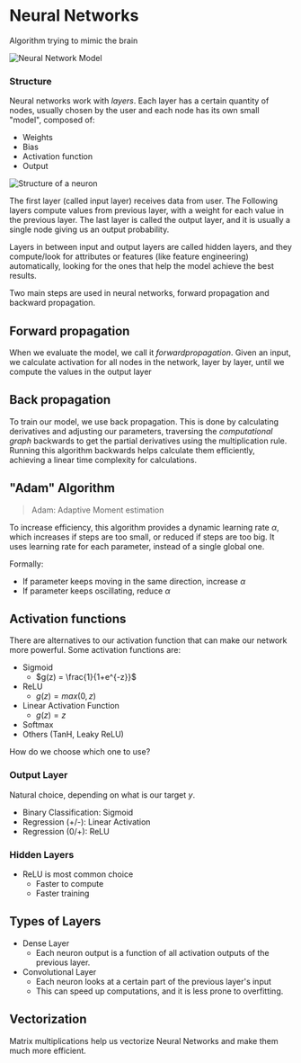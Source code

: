 # Neural Networks

Algorithm trying to mimic the brain

![Neural Network Model](https://miro.medium.com/v2/resize:fit:1400/format:webp/1*0n1Qw6VlRwchLKasr6RDMg.png)


### Structure

Neural networks work with $layers$. Each layer has a certain quantity of nodes, usually chosen by the user and each node has its own small "model", composed of:
- Weights
- Bias
- Activation function
- Output

![Structure of a neuron](https://miro.medium.com/v2/resize:fit:1400/format:webp/1*qQPpdtR0r1APiEfTqN74aA.png)

The first layer (called input layer) receives data from user. The Following layers compute values from previous layer, with a weight for each value in the previous layer. The last layer is called the output layer, and it is usually a single node giving us an output probability.

Layers in between input and output layers are called hidden layers, and they compute/look for attributes or features (like feature engineering) automatically, looking for the ones that help the model achieve the best results.

Two main steps are used in neural networks, forward propagation and backward propagation.

## Forward propagation

When we evaluate the model, we call it $forward propagation$.
Given an input, we calculate activation for all nodes in the network, layer by layer, until we compute the values in the output layer

## Back propagation

To train our model, we use back propagation. This is done by calculating derivatives and adjusting our parameters, traversing the *computational graph* backwards to get the partial derivatives using the multiplication rule. Running this algorithm backwards helps calculate them efficiently, achieving a linear time complexity for calculations.

## "Adam" Algorithm

> Adam: Adaptive Moment estimation

To increase efficiency, this algorithm provides a dynamic learning rate $\alpha$, which increases if steps are too small, or reduced if steps are too big. It uses learning rate for each parameter, instead of a single global one. 

Formally:

- If parameter keeps moving in the same direction, increase $\alpha$
- If parameter keeps oscillating, reduce $\alpha$


## Activation functions

There are alternatives to our activation function that can make our network more powerful. Some activation functions are:

- Sigmoid
  - $g(z) = \frac{1}{1+e^{-z}}$ 
- ReLU 
  - $g(z) = max(0, z)$ 
- Linear Activation Function
  - $g(z) = z$
- Softmax 
- Others (TanH, Leaky ReLU)

How do we choose which one to use?

### Output Layer

Natural choice, depending on what is our target $y$.
- Binary Classification: Sigmoid
- Regression (+/-): Linear Activation
- Regression (0/+): ReLU

### Hidden Layers

- ReLU is most common choice
  - Faster to compute
  - Faster training


## Types of Layers
- Dense Layer
  - Each neuron output is a function of all activation outputs of the previous layer.
- Convolutional Layer
  - Each neuron looks at a certain part of the previous layer's input
  - This can speed up computations, and it is less prone to overfitting.

## Vectorization

Matrix multiplications help us vectorize Neural Networks and make them much more efficient.

